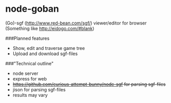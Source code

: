 node-goban
==========

(Go)-sgf (http://www.red-bean.com/sgf/) viewer/editor for browser (Something like http://eidogo.com/#blank)

###Planned features
 * Show, edit and traverse game tree
 * Upload and download sgf-files

###"Technical outline"
 * node server
 * express for web
 * ~~https://github.com/curious-attempt-bunny/node-sgf for parsing sgf-files~~
 * jison for parsing sgf-files
 * results may vary
